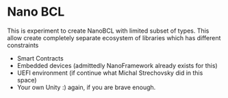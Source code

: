 Nano BCL
========

This is experiment to create NanoBCL with limited subset of types. This allow create completely separate ecosystem of libraries which has different constraints
- Smart Contracts
- Embedded devices (admittedly NanoFramework already exists for this)
- UEFI environment (if continue what Michal Strechovsky did in this space)
- Your own Unity :) again, if you are brave enough.
